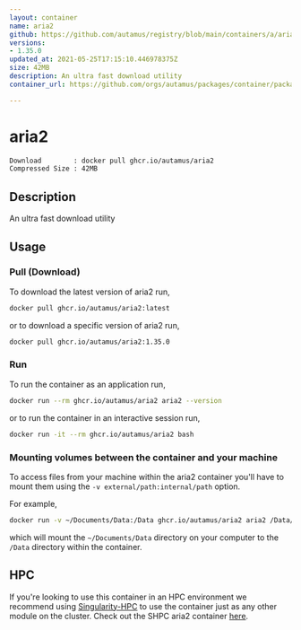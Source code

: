 ```yaml
---
layout: container
name: aria2
github: https://github.com/autamus/registry/blob/main/containers/a/aria2/spack.yaml
versions:
- 1.35.0
updated_at: 2021-05-25T17:15:10.446978375Z
size: 42MB
description: An ultra fast download utility
container_url: https://github.com/orgs/autamus/packages/container/package/aria2

---
```

# aria2
```bash 
Download        : docker pull ghcr.io/autamus/aria2
Compressed Size : 42MB
```

## Description
An ultra fast download utility

## Usage
### Pull (Download)
To download the latest version of aria2 run,

```bash
docker pull ghcr.io/autamus/aria2:latest
```

or to download a specific version of aria2 run,

```bash
docker pull ghcr.io/autamus/aria2:1.35.0
```
### Run
To run the container as an application run,
```bash
docker run --rm ghcr.io/autamus/aria2 aria2 --version
```

or to run the container in an interactive session run,
```bash
docker run -it --rm ghcr.io/autamus/aria2 bash
```

### Mounting volumes between the container and your machine
To access files from your machine within the aria2 container you'll have to mount them using the `-v external/path:internal/path` option.

For example,
```bash
docker run -v ~/Documents/Data:/Data ghcr.io/autamus/aria2 aria2 /Data/myData.csv
```
which will mount the `~/Documents/Data` directory on your computer to the `/Data` directory within the container.

## HPC
If you're looking to use this container in an HPC environment we recommend using [Singularity-HPC](https://singularity-hpc.readthedocs.io) to use the container just as any other module on the cluster. Check out the SHPC aria2 container [here](https://singularityhub.github.io/singularity-hpc/r/ghcr.io-autamus-aria2/).